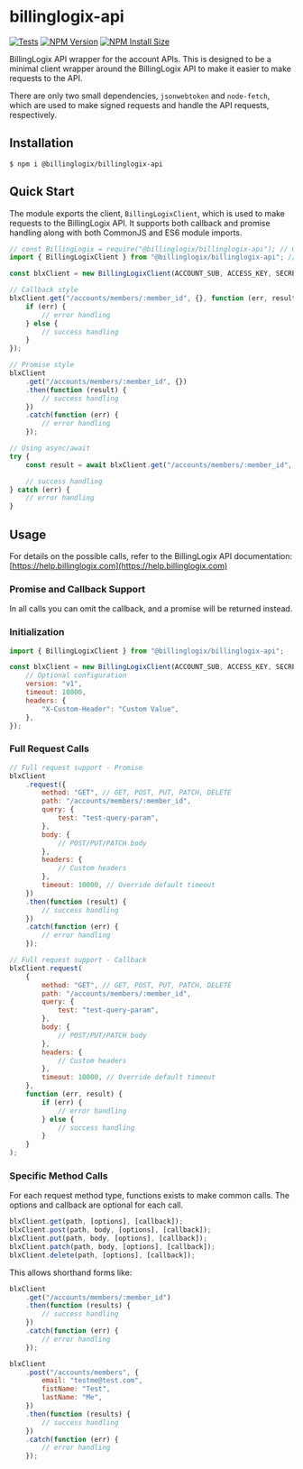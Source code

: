 # billinglogix-api

[![Tests](https://github.com/billinglogix/node-billinglogix-api/actions/workflows/tests.yml/badge.svg)](https://github.com/billinglogix/node-billinglogix-api/actions/workflows/tests.yml)
[![NPM Version][npm-version-image]][npm-url]
[![NPM Install Size][npm-install-size-image]][npm-install-size-url]

BillingLogix API wrapper for the account APIs. This is designed to be a minimal client wrapper around the BillingLogix API to make it easier to make requests to the API.

There are only two small dependencies, `jsonwebtoken` and `node-fetch`, which are used to make signed requests and handle the API requests, respectively.

## Installation

```shell
$ npm i @billinglogix/billinglogix-api
```

## Quick Start

The module exports the client, `BillingLogixClient`, which is used to make requests to the BillingLogix API. It supports both callback and promise handling along with both CommonJS and ES6 module imports.

```javascript
// const BillingLogix = require("@billinglogix/billinglogix-api"); // CommonJS
import { BillingLogixClient } from "@billinglogix/billinglogix-api"; // ES6

const blxClient = new BillingLogixClient(ACCOUNT_SUB, ACCESS_KEY, SECRET_KEY);

// Callback style
blxClient.get("/accounts/members/:member_id", {}, function (err, result) {
    if (err) {
        // error handling
    } else {
        // success handling
    }
});

// Promise style
blxClient
    .get("/accounts/members/:member_id", {})
    .then(function (result) {
        // success handling
    })
    .catch(function (err) {
        // error handling
    });

// Using async/await
try {
    const result = await blxClient.get("/accounts/members/:member_id", {});

    // success handling
} catch (err) {
    // error handling
}
```

## Usage

For details on the possible calls, refer to the BillingLogix API documentation: [https://help.billinglogix.com](https://help.billinglogix.com)

### Promise and Callback Support

In all calls you can omit the callback, and a promise will be returned instead.

### Initialization

```javascript
import { BillingLogixClient } from "@billinglogix/billinglogix-api";

const blxClient = new BillingLogixClient(ACCOUNT_SUB, ACCESS_KEY, SECRET_KEY, {
    // Optional configuration
    version: "v1",
    timeout: 10000,
    headers: {
        "X-Custom-Header": "Custom Value",
    },
});
```

### Full Request Calls

```javascript
// Full request support - Promise
blxClient
    .request({
        method: "GET", // GET, POST, PUT, PATCH, DELETE
        path: "/accounts/members/:member_id",
        query: {
            test: "test-query-param",
        },
        body: {
            // POST/PUT/PATCH body
        },
        headers: {
            // Custom headers
        },
        timeout: 10000, // Override default timeout
    })
    .then(function (result) {
        // success handling
    })
    .catch(function (err) {
        // error handling
    });

// Full request support - Callback
blxClient.request(
    {
        method: "GET", // GET, POST, PUT, PATCH, DELETE
        path: "/accounts/members/:member_id",
        query: {
            test: "test-query-param",
        },
        body: {
            // POST/PUT/PATCH body
        },
        headers: {
            // Custom headers
        },
        timeout: 10000, // Override default timeout
    },
    function (err, result) {
        if (err) {
            // error handling
        } else {
            // success handling
        }
    }
);
```

### Specific Method Calls

For each request method type, functions exists to make common calls. The options and callback are optional for each call.

```javascript
blxClient.get(path, [options], [callback]);
blxClient.post(path, body, [options], [callback]);
blxClient.put(path, body, [options], [callback]);
blxClient.patch(path, body, [options], [callback]);
blxClient.delete(path, [options], [callback]);
```

This allows shorthand forms like:

```javascript
blxClient
    .get("/accounts/members/:member_id")
    .then(function (results) {
        // success handling
    })
    .catch(function (err) {
        // error handling
    });

blxClient
    .post("/accounts/members", {
        email: "testme@test.com",
        fistName: "Test",
        lastName: "Me",
    })
    .then(function (results) {
        // success handling
    })
    .catch(function (err) {
        // error handling
    });
```

[npm-install-size-image]: https://badgen.net/packagephobia/publish/@billinglogix/billinglogix-api
[npm-install-size-url]: https://packagephobia.com/result?p=%40billinglogix%2Fbillinglogix-api
[npm-url]: https://www.npmjs.com/package/@billinglogix/billinglogix-api
[npm-version-image]: https://badgen.net/npm/v/@billinglogix/billinglogix-api
